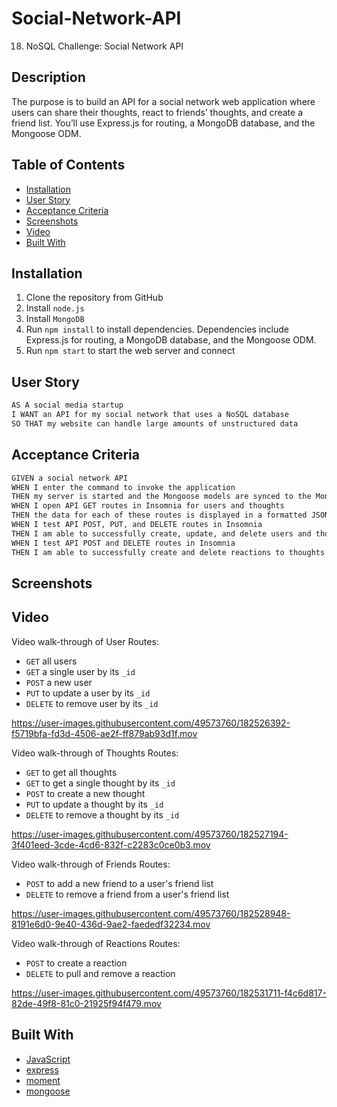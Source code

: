 # Social-Network-API
18. NoSQL Challenge: Social Network API

## Description 

 The purpose is to build an API for a social network web application where users can share their thoughts, react to friends’ thoughts, and create a friend list. You’ll use Express.js for routing, a MongoDB database, and the Mongoose ODM. 


## Table of Contents
* [Installation](#installation)
* [User Story](#user-story)
* [Acceptance Criteria](#acceptance-criteria)
* [Screenshots](#screenshots)
* [Video](#video)
* [Built With](#built-with)


## Installation 

1. Clone the repository from GitHub
1. Install `node.js`
1. Install `MongoDB`
1. Run `npm install` to install dependencies. Dependencies include Express.js for routing, a MongoDB database, and the Mongoose ODM.
1. Run `npm start` to start the web server and connect

## User Story

```md
AS A social media startup
I WANT an API for my social network that uses a NoSQL database
SO THAT my website can handle large amounts of unstructured data
```

## Acceptance Criteria

```md
GIVEN a social network API
WHEN I enter the command to invoke the application
THEN my server is started and the Mongoose models are synced to the MongoDB database
WHEN I open API GET routes in Insomnia for users and thoughts
THEN the data for each of these routes is displayed in a formatted JSON
WHEN I test API POST, PUT, and DELETE routes in Insomnia
THEN I am able to successfully create, update, and delete users and thoughts in my database
WHEN I test API POST and DELETE routes in Insomnia
THEN I am able to successfully create and delete reactions to thoughts and add and remove friends to a user’s friend list
```


## Screenshots 



## Video


Video walk-through of User Routes:
* `GET` all users
* `GET` a single user by its `_id` 
* `POST` a new user
* `PUT` to update a user by its `_id`
* `DELETE` to remove user by its `_id`

https://user-images.githubusercontent.com/49573760/182526392-f5719bfa-fd3d-4506-ae2f-ff879ab93d1f.mov


Video walk-through of Thoughts Routes:
* `GET` to get all thoughts
* `GET` to get a single thought by its `_id`
* `POST` to create a new thought
* `PUT` to update a thought by its `_id`
* `DELETE` to remove a thought by its `_id`


https://user-images.githubusercontent.com/49573760/182527194-3f401eed-3cde-4cd6-832f-c2283c0ce0b3.mov


Video walk-through of Friends Routes:
* `POST` to add a new friend to a user's friend list
* `DELETE` to remove a friend from a user's friend list

https://user-images.githubusercontent.com/49573760/182528948-8191e6d0-9e40-436d-9ae2-faededf32234.mov


Video walk-through of Reactions Routes:
* `POST` to create a reaction 
* `DELETE` to pull and remove a reaction



https://user-images.githubusercontent.com/49573760/182531711-f4c6d817-82de-49f8-81c0-21925f94f479.mov





## Built With
* [JavaScript](https://developer.mozilla.org/en-US/docs/Web/JavaScript)
* [express](https://www.npmjs.com/package/express)
* [moment](https://www.npmjs.com/package/moment)
* [mongoose](https://www.npmjs.com/package/mongoose)



